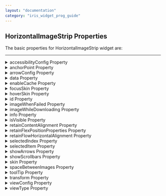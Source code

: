 ```yaml
---
layout: "documentation"
category: "iris_widget_prog_guide"
---
```


HorizontalImageStrip Properties
-------------------------------

The basic properties for HorizontalImageStrip widget are:

* * *

<details close markdown="block"><summary>accessibilityConfig Property</summary>

* * *

Enables you to control accessibility behavior and alternative text for the widget.

For more information on using accessibility features in your app, see the [Accessibility]({{ site.baseurl }}/docs/documentation/Iris/iris_user_guide/Content/Accessibility_Overview.html) appendix in the Volt MX IrisUser Guide.

### Syntax

{% highlight VoltMx %}
accessibilityConfig
{% endhighlight %}

### Type

Object

### Read/Write

Read + Write

### Remarks

*   The accessibilityConfig property is enabled for all the widgets which are supported under the Flex Layout.

> **_Note:_** From Volt MX Iris V9 SP2 GA version, you can provide i18n keys as values to all the attributes used inside the `accessibilityConfig` property. Values provided in the i18n keys take precedence over values provided in `a11yLabel`, `a11yValue`, and `a11yHint` fields.

The accessibilityConfig property is a JavaScript object which can contain the following key-value pairs.

  
| Key | Type | Description | ARIA Equivalent |
| --- | --- | --- | --- |
| a11yIndex | Integer with no floating or decimal number. | This is an optional parameter. Specifies the order in which the widgets are focused on a screen. | For all widgets, this parameter maps to the `aria-index`, `index`, or `taborder` properties. |
| a11yLabel | String | This is an optional parameter. Specifies alternate text to identify the widget. Generally the label should be the text that is displayed on the screen. | For all widgets, this parameter maps to the `aria-labelledby` property of ARIA in HTML. > **_Note:_** For the Image widget, this parameter maps to the **alt** attribute of ARIA in HTML. |
| a11yValue | String | This is an optional parameter. Specifies the descriptive text that explains the action associated with the widget. On the Android platform, the text specified for a11yValue is prefixed to the a11yHint. | This parameter is similar to the a11yLabel parameter. If the a11yValue is defined, the value of a11yValue is appended to the value of a11yLabel. These values are separated by a space. |
| a11yHint | String | This is an optional parameter. Specifies the descriptive text that explains the action associated with the widget. On the Android platform, the text specified for a11yValue is prefixed to the a11yHint. | For all widgets, this parameter maps to the `aria-describedby` property of ARIA in HTML. |
| a11yHidden | Boolean | This is an optional parameter. Specifies if the widget should be ignored by assistive technology. The default option is set to _false_. This option is supported on iOS 5.0 and above, Android 4.1 and above, and SPA | For all widgets, this parameter maps to the `aria-hidden` property of ARIA in HTML. |
| a11yARIA | Object | This is an optional parameter. For each widget, the key and value provided in this object are added as the attribute and value of the HTML tags respectively. Any values provided for attributes such as `aria-labelledby` and `aria-describedby` using this attribute, takes precedence over values given in `a11yLabel` and `a11yHint` fields. When a widget is provided with the following key value pair or attribute using the a11yARIA object, the tabIndex of the widget is automatically appended as zero.`{"role": "main"}``aria-label` | This parameter is only available on the Desktop Web platform. |

### Android limitations

*   If the results of the concatenation of a11y fields result in an empty string, then `accessibilityConfig` is ignored and the text that is on widget is read out.
*   The soft keypad does not gain accessibility focus during the right/left swipe gesture when the keypad appears.

### SPA/Desktop Web limitations

*   When `accessibilityConfig` property is configured for any widget, the `tabIndex` attribute is added automatically to the `accessibilityConfig` property.
*   The behavior of accessibility depends on the Web browser, Web browser version, Voice Over Assistant, and Voice Over Assistant version.
*   Currently SPA/Desktop web applications support only a few ARIA tags. To achieve more accessibility features, use the attribute a11yARIA. The corresponding tags will be added to the DOM as per these configurations.

### Example 1

This example uses the button widget, but the principle remains the same for all widgets that have an accessibilityConfig property.

{% highlight VoltMx %}
//This is a generic property that is applicable for various widgets.
//Here, we have shown how to use the accessibilityConfig Property for button widget.
/*You need to make a corresponding use of the accessibilityConfig property for other applicable widgets.*/

Form1.myButton.accessibilityConfig = {
    "a11yLabel": "Label",
    "a11yValue": "Value",
    "a11yHint": "Hint"    
};
{% endhighlight %}

### Example 2

This example uses the button widget to implement internationalization in `accessibilityConfig` property, but the principle remains the same for all widgets.

{% highlight VoltMx %}
/*Sample code to implement internationalization in accessibilityConfig property in Native platform.*/

Form1.myButton.accessibilityConfig = {
    "a11yLabel": voltmx.i18n.getLocalizedString("key1")     
};  
/*Sample code to implement internationalization in accessibilityConfig property in Desktop Web platform.*/

Form1.myButton.accessibilityConfig = {
    "a11yLabel": "voltmx.i18n.getLocalizedString(\"key3\")"
};
{% endhighlight %}

### Platform Availability

*   Available in the IDE
*   iOS, Android, SPA, and Desktop Web

* * *

</details>
<details close markdown="block"><summary>anchorPoint Property</summary>

* * *

Specifies the anchor point of the widget bounds rectangle using the widget's coordinate space.

### Syntax

{% highlight VoltMx %}
anchorPoint
{% endhighlight %}

### Type

JSObject

### Read/Write

Read + Write

### Remarks

The value for this property is a JavaScript dictionary object with the keys "x" and "y". The values for the "x" and "y" keys are floating-point numbers ranging from 0 to 1. All geometric manipulations to the widget occur about the specified point. For example, applying a rotation transform to a widget with the default anchor point causes the widget to rotate around its center.

The default value for this property is center ( {"x":0.5, "y":0.5} ), that represents the center of the widgets bounds rectangle. The behavior is undefined if the values are outside the range zero (0) to one (1).

### Example

{% highlight VoltMx %}
Form1.widget1.anchorPoint = {
    "x": 0.5,
    "y": 0.5
};
{% endhighlight %}

### Platform Availability

*   iOS, Android, Windows, and SPA

* * *

</details>
<details close markdown="block"><summary>arrowConfig Property</summary>

* * *

Specifies the configurable arrow properties of the HorizontalImageStrip. This property is available only when showArrows is set to _true_.

### Syntax

{% highlight VoltMx %}
arrowConfig
{% endhighlight %}

### Type

JSObject

### Read/Write

No

### Remarks

The available options are:

*   leftArrowImage:Accepts the image to be set as left arrow.
*   leftArrowFocusImage:Accepts the image to be set as left arrow when in focus.
*   rightArrowImage:Accepts the image to be set as right arrow.
*   rightArrowFocusImage:Accepts the image to be set as right arrow when in focus.

> **_Note:_** The options **leftArrowFocusImage** and **rightArrowFocusImage** are not supported in BlackBerry, Mobile Web, and SPA platforms.

### Example

{% highlight VoltMx %}
//Defining the properties for Horizontal Image strip with arrowConfig.
var hISBasic={id:"hIS", 
	skin:"hISkn", 
	focusSkin:"hISknFocus", 
	isVisible:true,selectedIndex:1, 
	imageWhileDownloading:"img.png", 
	imageWhenFailed:"img3.png", 
	spaceBetweenImages:20, 
	data:[[{"imagekey":"image1.png"}, {"imagekey":"image2.png"},"imagekey"]], 
	viewType:constants.HORIZONTAL_IMAGESTRIP_VIEW_TYPE_COVERFLOW, 
	howArrows:true, 
	showScrollbars:true, 
	arrowConfig:{
		"leftArrowImage":"lArrow.png", 
		"leftArrowFocusImage" :"lArrowFoc.png", 
		"rightArrowImage":"rArrow.png", 
		"rightArrowFocusImage":"rArrowFoc.png"}};
					
var hISLayout={padding:[5,5,5,5],
	margin:[5,5,5,5], 
	paddingInPixel:true, 
	marginInPixel:true, 
	referenceWidth:100, 
	referenceHeight:100, 
	imageScaleMode:constants.IMAGE_SCALE_MODE_FIT_TO_DIMENSIONS, 

	};
					
var hISPSP={};

//Creating the Horizontal Image strip.
var hIS=new voltmx.ui.HorizontalImageStrip2(hISBasic, hISLayout, hISPSP);

//Reading arrowConfig of Horizontal Image strip

voltmx.print("Horizontal Image strip arrowConfig::"+hIS.arrowConfig);
{% endhighlight %}

### Platform Availability

	Available in the IDE.

	Available on all platforms.

* * *

</details>
<details close markdown="block"><summary>data Property</summary>

* * *

Specifies the JSObject which represents the images to be rendered in horizontal image strip.

### Data format of JavaScript object

{% highlight VoltMx %}
//Data format of JavaScript object
formname.widgetname.data=
[
 [
  {"imagekey":"image1.png", accessibilityConfig:acObject},
  {"imagekey": "image2.png", accessibilityConfig:acObject}, 
  {"imagekey": "imagen.png", accessibilityConfig:acObject}
 ],	
		"imagekey"
];
{% endhighlight %}

### Syntax

{% highlight VoltMx %}
data
{% endhighlight %}

### Type

Array

### Read/Write

Yes - (Read and Write)

### Remarks

Data format:An array with two elements.

*   \[0\] is the array of objects with hashes.
*   \[1\] is the image key's key in the data hash of \[0\].

### Example

{% highlight VoltMx %}
//Defining the properties for Horizontal Image strip with data:
//[[{"imagekey":"image1.png"}, {"imagekey":"image2.png"}, "imagekey"]]
					
var hISBasic=
    {
      id:"hIS", 
      skin:"hISkn",
      focusSkin:"hISknFocus", 
      isVisible:true, 
      selectedIndex:1, 
      imageWhileDownloading:"img.png", 
      imageWhenFailed:"img3.png", 
      spaceBetweenImages:20, 
      data:
      [
        [
          {
            "imagekey":"image1.png", 
            accessibilityConfig:acObject
          }, 
          {
            "imagekey":"image2.png",
            accessibilityConfig:acObject
          }, 
          "imagekey"
        ]
      ], 
      viewType:constants.HORIZONTAL_IMAGESTRIP_VIEW_TYPE_COVERFLOW, 
      showArrows:true, 
      showScrollbars:true
    };
					
var hISLayout=
    {
      padding:[5,5,5,5], 
      margin:[5,5,5,5], 
      paddingInPixel:true, 
      marginInPixel:true, 
      referenceWidth:100, 
      referenceHeight:100, 
      imageScaleMode:constants.IMAGE_SCALE_MODE_FIT_TO_DIMENSIONS, 

      };
					
var hISPSP={};

//Creating the Horizontal Image strip.
var hIS=new voltmx.ui.HorizontalImageStrip2(hISBasic, hISLayout, hISPSP);

//Reading data of Horizontal Image strip

voltmx.print("Horizontal Image strip data::"+hIS.data);
{% endhighlight %}

### Platform Availability

	Available in the IDE.

	Available on all platforms.

* * *

</details>
<details close markdown="block"><summary>enableCache Property</summary>

* * *

The property enables you to improve the performance of Positional Dimension Animations.

### Syntax

{% highlight VoltMx %}
enableCache
{% endhighlight %}

### Type

Boolean

### Read/Write

Read + Write

### Remarks

The default value for this property is true.

> **_Note:_** When the property is used, application consumes more memory. The usage of the property enables tradeoff between performance and visual quality of the content. Use the property cautiously.

### Example

{% highlight VoltMx %}
Form1.widgetID.enableCache = true;
{% endhighlight %}

### Platform Availability

*   Available in the IDE.
*   Windows

* * *

</details>
<details close markdown="block"><summary>focusSkin Property</summary>

* * *

Specifies the look and feel of the widget when in focus.

### Syntax

{% highlight VoltMx %}
focusSkin
{% endhighlight %}

### Type

String

### Read/Write

Yes - (Read and Write)

### Remarks

> **_Note:_** You must be aware of the following:  
1\. On J2ME non-touch devices, if you do not specify the Focus skin, it is not possible to identify the focus change between the widgets.  
2\. Mobile Web does not support this property, instead browser specific focus will be applied.

### Example

{% highlight VoltMx %}
//Defining the properties for Horizontal Image strip with focusSkin:"hISknFocus"
var hISBasic={id:"hIS",
	skin:"hISkn",
	focusSkin:"hISknFocus", 
	isVisible:true,selectedIndex:1, 
	imageWhileDownloading:"img.png", 
	imageWhenFailed:"img3.png", 
	spaceBetweenImages:20, 
	data:[[{"imagekey":"image1.png"}, {"imagekey":"image2.png"}, "imagekey"]], 
	viewType:constants.HORIZONTAL_IMAGESTRIP_VIEW_TYPE_COVERFLOW, 
	showArrows:true, showScrollbars:true};
					
var hISLayout={padding:[5,5,5,5], 
	margin:[5,5,5,5], 
	paddingInPixel:true, 
	marginInPixel:true, 
	referenceWidth:100, 
	referenceHeight:100, 
	imageScaleMode:constants.IMAGE_SCALE_MODE_FIT_TO_DIMENSIONS, 
	
	};
					
var hISPSP={};

//Creating the Horizontal Image strip.
var hIS=new voltmx.ui.HorizontalImageStrip2(hISBasic, hISLayout, hISPSP);

//Reading focusSkin of Horizontal Image strip.

voltmx.print("Horizontal Image strip focusSkin::"+hIS.focusSkin);
{% endhighlight %}

### Platform Availability

	Available in the IDE.

	Available on all platforms. platforms.

* * *

</details>
<details close markdown="block"><summary>hoverSkin Property</summary>

* * *

Specifies the look and feel of a widget when the cursor hovers on the widget.

### Syntax

{% highlight VoltMx %}
hoverSkin
{% endhighlight %}

### Type

String

### Read/Write

Yes

### Example

{% highlight VoltMx %}
//Defining the properties for a HzImageStrip with hoverSkin:"hskin"

var hISBasic={id:"his1", 
	isVisible:true, 
	skin:"hISkin", 
	focusSkin:"hISFSkin", 
	text:"Click Here" };


var hIS={padding:[5,5,5,5],
	margin:[5,5,5,5], 
	hExpand:true, 
	vExpand:false, 
	displayText:true};
					
var hISPSP={hoverSkin:"hskin"};

//Creating the HzImageStrip.
var his1 = new voltmx.ui.HorizontalImageStrip2(hISBasic, hISLayout, hISPSP);
{% endhighlight %}

### Platform Availability

	Available in the IDE.

	This property is available on Windows Tablet.

* * *

</details>
<details close markdown="block"><summary>id Property</summary>

* * *

id is a unique identifier of HorizontalImageStrip consisting of alpha numeric characters. Every HorizontalImageStrip should have a unique id within a Form.

### Syntax

{% highlight VoltMx %}
id
{% endhighlight %}

### Type

String - \[Mandatory\]

### Read/Write

Yes - (Read only)

### Example

{% highlight VoltMx %}
//Defining the properties for Horizontal Image strip with id:"hIS"
var hISBasic={id:"hIS", 
	skin:"hISkn", 
	focusSkin:"hISknFocus", 
	isVisible:true, 
	selectedIndex:1, 
	imageWhileDownloading:"img.png", 
	imageWhenFailed:"img3.png", 
	spaceBetweenImages:20, 
	data:[[{"imagekey":"image1.png"}, {"imagekey":"image2.png"}, "imagekey"]], 
	viewType:constants.HORIZONTAL_IMAGESTRIP_VIEW_TYPE_COVERFLOW, 
	howArrows:true, 
	showScrollbars:true};
	
var hISLayout={padding:[5,5,5,5], 
	margin:[5,5,5,5], 
	paddingInPixel:true, 
	marginInPixel:true, 
	referenceWidth:100, 
	referenceHeight:100, 
	imageScaleMode:constants.IMAGE_SCALE_MODE_FIT_TO_DIMENSIONS, 

	};
	
var hISPSP={};

//Creating the Horizontal Image strip.
var hIS=new voltmx.ui.HorizontalImageStrip2(hISBasic, hISLayout, hISPSP);

//Reading id of Horizontal Image strip
voltmx.print("Horizontal Image strip id::"+hIS.id);
{% endhighlight %}

### Platform Availability

	Available in the IDE.

	Available on all platforms.

* * *

</details>
<details close markdown="block"><summary>imageWhenFailed Property</summary>

* * *

Specifies the image to be displayed when the remote resource is not available. This image is taken from the resources folder.

### Syntax

{% highlight VoltMx %}
imageWhenFailed
{% endhighlight %}

### Type

String

### Read/Write

No

### Example

{% highlight VoltMx %}
//Defining the properties for Horizontal Image strip with imageWhenFailed:"img3.png"
var hISBasic={id:"hIS",skin:"hISkn", 
	focusSkin:"hISknFocus", 
	isVisible:true, selectedIndex:1, 
	imageWhileDownloading:"img.png", 
	imageWhenFailed:"img3.png", 
	spaceBetweenImages:20, 
	data:[[{"imagekey":"image1.png"}, {"imagekey":"image2.png"}, "imagekey"]], 
	viewType:constants.HORIZONTAL_IMAGESTRIP_VIEW_TYPE_COVERFLOW, 
	showArrows:true, 
	showScrollbars:true};
	
var hISLayout={padding:[5,5,5,5], 
	margin:[5,5,5,5], 
	paddingInPixel:true, 
	marginInPixel:true, 
	referenceWidth:100, 
	referenceHeight:100, 
	imageScaleMode:constants.IMAGE_SCALE_MODE_FIT_TO_DIMENSIONS, 
	
	};

var hISPSP={};

//Creating the Horizontal Image strip.
var hIS=new voltmx.ui.HorizontalImageStrip2(hISBasic, hISLayout, hISPSP);
{% endhighlight %}

### Platform Availability

	Available in the IDE.

	Available on all platforms. and Windows Desktop platforms.

* * *

</details>
<details close markdown="block"><summary>imageWhileDownloading Property</summary>

* * *

Specifies the image to be displayed when the remote source is still being downloaded. This image is taken from the resources folder.

### Syntax

{% highlight VoltMx %}
imageWhileDownloading
{% endhighlight %}

### Type

String

### Read/Write

No

### Example

{% highlight VoltMx %}
//Defining the properties for Horizontal Image strip with imageWhileDownloading:"img.png"
var hISBasic={id:"hIS",
	skin:"hISkn", 
	focusSkin:"hISknFocus", 
	isVisible:true, 
	selectedIndex:1, 
	**imageWhileDownloading:"img.png"**, 
	imageWhenFailed:"img3.png",
	spaceBetweenImages:20, 
	data:[[{"imagekey":"image1.png"},{"imagekey":"image2.png"}, "imagekey"]], 
	viewType:constants.HORIZONTAL_IMAGESTRIP_VIEW_TYPE_COVERFLOW, 
	showArrows:true, 
	showScrollbars:true};

var hISLayout={padding:[5,5,5,5], 
	margin:[5,5,5,5], 
	paddingInPixel:true, 
	marginInPixel:true, 
	referenceWidth:100, 
	referenceHeight:100, 
	imageScaleMode:constants.IMAGE_SCALE_MODE_FIT_TO_DIMENSIONS, 
	};

var hISPSP={};

//Creating the Horizontal Image strip.
var hIS=new voltmx.ui.HorizontalImageStrip2(hISBasic, hISLayout, hISPSP);
{% endhighlight %}

### Platform Availability

	Available in the IDE.

	Available on all platforms except Server side Mobile Web and Windows Desktop platforms.

* * *

</details>
<details close markdown="block"><summary>info Property</summary>

* * *

A custom JSObject with the key value pairs that a developer can use to store the context with the widget. This will help in avoiding the globals to most part of the programming.

Info property can hold any JSObject. After assigning the JSObject to info property, the JSObject should not be modified. For example,

{% highlight VoltMx %}
var inf = {a: 'hello'};
widget.info = inf; //works
widget.info.a = 'hello world';
//This will not update the widget info a property to Hello world.
//widget.info.a will have old value as hello.
{% endhighlight %}

### Syntax

{% highlight VoltMx %}
info
{% endhighlight %}

### Type

JSObject

### Read/Write

Yes - (Read and Write)

### Remarks

> **_Note:_** This is a **non-Constructor** property. You cannot set this property through widget constructor. But you can read and write data to it.

### Example

{% highlight VoltMx %}
//Defining the properties for Horizontal Image strip with info property.
var hISBasic={id:"hIS", skin:"hISkn", 
	focusSkin:"hISknFocus", 
	isVisible:true, 
	selectedIndex:1, 
	imageWhileDownloading:"img.png", 
	imageWhenFailed:"img3.png", 
	spaceBetweenImages:20, 
	data:[[{"imagekey":"image1.png"}, {"imagekey":"image2.png"}, "imagekey"]], 
	viewType:constants.HORIZONTAL_IMAGESTRIP_VIEW_TYPE_COVERFLOW, 
	showArrows:true, 
	showScrollbars:true};

var hISLayout={padding:[5,5,5,5], 
	paddingInPixel:true, 
	referenceWidth:100, 
	referenceHeight:100, 
	imageScaleMode:constants.IMAGE_SCALE_MODE_FIT_TO_DIMENSIONS, 
	};

var hISPSP={};

//Creating the Horizontal Image strip.
var hIS=new voltmx.ui.HorizontalImageStrip2(hISBasic, hISLayout, hISPSP); 
**hIS.info = {key:"horizontal images"};**

//Reading info of Horizontal Image strip
voltmx.print("Horizontal Image strip info is ::"+hIS.info);
{% endhighlight %}

### Platform Availability

	Not available in the IDE.

	Available on all platforms.

* * *

</details>
<details close markdown="block"><summary>isVisible Property</summary>

* * *

This property controls the visibility of a widget on the form.

### Syntax

{% highlight VoltMx %}
isVisible
{% endhighlight %}

### Type

Boolean

### Read/Write

Yes - (Read and Write)

### Remarks

The default value for this property is true. If set to _false,_ the widget is not displayed. If set to _true,_ the widget is displayed.

> **_Note:_** You can also set the visibility of a widget dynamically from code using the setVisibility method.

### Example

{% highlight VoltMx %}
//Defining the properties for Horizontal Image strip with isVisible:true
var hISBasic={id:"hIS",skin:"hISkn",
	focusSkin:"hISknFocus", 
	**isVisible:true**, 
	selectedIndex:1, 
	imageWhileDownloading:"img.png", 
	imageWhenFailed:"img3.png", 
	spaceBetweenImages:20, 
	data:[[{"imagekey":"image1.png"}, {"imagekey":"image2.png"}, "imagekey"]], 
	viewType:constants.HORIZONTAL_IMAGESTRIP_VIEW_TYPE_COVERFLOW, 
	showArrows:true, 
	showScrollbars:true};

var hISLayout={padding:[5,5,5,5], 
	margin:[5,5,5,5], 
	paddingInPixel:true, 
	marginInPixel:true, 
	referenceWidth:100, 
	referenceHeight:100, 
	imageScaleMode:constants.IMAGE_SCALE_MODE_FIT_TO_DIMENSIONS, 

	};

var hISPSP={};

//Creating the Horizontal Image strip.
var hIS=new voltmx.ui.HorizontalImageStrip2(hISBasic, hISLayout, hISPSP);

//Reading isVisible of Horizontal Image strip

voltmx.print("Horizontal Image strip isVisible::"+hIS.isVisible);
{% endhighlight %}

### Platform Availability

	Available in the IDE.

	Available on all platforms.

* * *

</details>
<details close markdown="block"><summary>retainContentAlignment Property</summary>

* * *

This property is used to retain the content alignment property value, as it was defined.

> **_Note:_** Locale-level configurations take priority when invalid values are given to this property, or if it is not defined.

The mirroring widget layout properties should be defined as follows.

{% highlight VoltMx %}
function getIsFlexPositionalShouldMirror(widgetRetainFlexPositionPropertiesValue) {
    return (isI18nLayoutConfigEnabled &&
    localeLayoutConfig[defaultLocale]
    ["mirrorFlexPositionalProperties"] == true &&
    !widgetRetainFlexPositionPropertiesValue);
}
{% endhighlight %}

### The following table illustrates how widgets consider Local flag and Widget flag values.

  
| Properties | Local Flag Value | Widget Flag Value | Action |
| --- | --- | --- | --- |
| Mirror/retain FlexPositionProperties | true | true | Use the designed layout from widget for all locales. Widget layout overrides everything else. |
| Mirror/retain FlexPositionProperties | true | false | Use Mirror FlexPositionProperties since locale-level Mirror is true. |
| Mirror/retain FlexPositionProperties | true | not specified | Use Mirror FlexPositionProperties since locale-level Mirror is true. |
| Mirror/retain FlexPositionProperties | false | true | Use the designed layout from widget for all locales. Widget layout overrides everything else. |
| Mirror/retain FlexPositionProperties | false | false | Use the Design/Model-specific default layout. |
| Mirror/retain FlexPositionProperties | false | not specified | Use the Design/Model-specific default layout. |
| Mirror/retain FlexPositionProperties | not specified | true | Use the designed layout from widget for all locales. Widget layout overrides everything else. |
| Mirror/retain FlexPositionProperties | not specified | false | Use the Design/Model-specific default layout. |
| Mirror/retain FlexPositionProperties | not specified | not specified | Use the Design/Model-specific default layout. |

### Syntax

{% highlight VoltMx %}
retainContentAlignment
{% endhighlight %}

### Type

Boolean

### Read/Write

No (only during widget-construction time)

### Example

{% highlight VoltMx %}
//This is a generic property that is applicable for various widgets.
//Here, we have shown how to use the retainContentAlignment property for Button widget.
/*You need to make a corresponding use of the 
retainContentAlignment property for other applicable widgets.*/
var btn = new voltmx.ui.Button({
    "focusSkin": "defBtnFocus",
    "height": "50dp",
    "id": "myButton",
    "isVisible": true,
    "left": "0dp",
    "skin": "defBtnNormal",
    "text": "text always from top left",
    "top": "0dp",
    "width": "260dp",
    "zIndex": 1
}, {
    "contentAlignment": constants.CONTENT_ALIGN_TOP_LEFT,
    "displayText": true,
    "padding": [0, 0, 0, 0],
    "paddingInPixel": false,
    "retainFlexPositionProperties": false,
    "retainContentAlignment": true
}, {});
{% endhighlight %}

### Platform Availability

*   Available in IDE
*   Windows, iOS, Android, and SPA

* * *

</details>
<details close markdown="block"><summary>retainFlexPositionProperties Property</summary>

* * *

This property is used to retain flex positional property values as they were defined. The flex positional properties are left, right, and padding.

> **_Note:_** Locale-level configurations take priority when invalid values are given to this property, or if it is not defined.

### The mirroring widget layout properties should be defined as follows.

{% highlight VoltMx %}
function getIsFlexPositionalShouldMirror(widgetRetainFlexPositionPropertiesValue) {
    return (isI18nLayoutConfigEnabled &&
    localeLayoutConfig[defaultLocale]
    ["mirrorFlexPositionalProperties"] == true &&
    !widgetRetainFlexPositionPropertiesValue);
}
{% endhighlight %}

### The following table illustrates how widgets consider Local flag and Widget flag values.

  
| Properties | Local Flag Value | Widget Flag Value | Action |
| --- | --- | --- | --- |
| Mirror/retain FlexPositionProperties | true | true | Use the designed layout from widget for all locales. Widget layout overrides everything else. |
| Mirror/retain FlexPositionProperties | true | false | Use Mirror FlexPositionProperties since locale-level Mirror is true. |
| Mirror/retain FlexPositionProperties | true | not specified | Use Mirror FlexPositionProperties since locale-level Mirror is true. |
| Mirror/retain FlexPositionProperties | false | true | Use the designed layout from widget for all locales. Widget layout overrides everything else. |
| Mirror/retain FlexPositionProperties | false | false | Use the Design/Model-specific default layout. |
| Mirror/retain FlexPositionProperties | false | not specified | Use the Design/Model-specific default layout. |
| Mirror/retain FlexPositionProperties | not specified | true | Use the designed layout from widget for all locales. Widget layout overrides everything else. |
| Mirror/retain FlexPositionProperties | not specified | false | Use the Design/Model-specific default layout. |
| Mirror/retain FlexPositionProperties | not specified | not specified | Use the Design/Model-specific default layout. |

### Syntax

{% highlight VoltMx %}
retainFlexPositionProperties
{% endhighlight %}

### Type

Boolean

### Read/Write

No (only during widget-construction time)

### Example

{% highlight VoltMx %}
//This is a generic property that is applicable for various widgets.
//Here, we have shown how to use the retainFlexPositionProperties property for Button widget.
/*You need to make a corresponding use of the 
retainFlexPositionProperties property for other applicable widgets.*/
var btn = new voltmx.ui.Button({
    "focusSkin": "defBtnFocus",
    "height": "50dp",
    "id": "myButton",
    "isVisible": true,
    "left": "0dp",
    "skin": "defBtnNormal",
    "text": "always left",
    "top": "0dp",
    "width": "260dp",
    "zIndex": 1
}, {
    "contentAlignment": constants.CONTENT_ALIGN_CENTER,
    "displayText": true,
    "padding": [0, 0, 0, 0],
    "paddingInPixel": false,
    "retainFlexPositionProperties": true,
    "retainContentAlignment": false
}, {});
{% endhighlight %}

### Platform Availability

*   Available in IDE
*   Windows, iOS, Android, and SPA

* * *

</details>
<details close markdown="block"><summary>retainFlowHorizontalAlignment Property</summary>

* * *

This property is used to convert Flow Horizontal Left to Flow Horizontal Right.

> **_Note:_** Locale-level configurations take priority when invalid values are given to this property, or if it is not defined.

### The mirroring widget layout properties should be defined as follows.

{% highlight VoltMx %}
function getIsFlexPositionalShouldMirror(widgetRetainFlexPositionPropertiesValue) {
    return (isI18nLayoutConfigEnabled &&
    localeLayoutConfig[defaultLocale]
    ["mirrorFlexPositionalProperties"] == true &&
    !widgetRetainFlexPositionPropertiesValue);
}
{% endhighlight %}

### The following table illustrates how widgets consider Local flag and Widget flag values.

  
| Properties | Local Flag Value | Widget Flag Value | Action |
| --- | --- | --- | --- |
| Mirror/retain FlexPositionProperties | true | true | Use the designed layout from widget for all locales. Widget layout overrides everything else. |
| Mirror/retain FlexPositionProperties | true | false | Use Mirror FlexPositionProperties since locale-level Mirror is true. |
| Mirror/retain FlexPositionProperties | true | not specified | Use Mirror FlexPositionProperties since locale-level Mirror is true. |
| Mirror/retain FlexPositionProperties | false | true | Use the designed layout from widget for all locales. Widget layout overrides everything else. |
| Mirror/retain FlexPositionProperties | false | false | Use the Design/Model-specific default layout. |
| Mirror/retain FlexPositionProperties | false | not specified | Use the Design/Model-specific default layout. |
| Mirror/retain FlexPositionProperties | not specified | true | Use the designed layout from widget for all locales. Widget layout overrides everything else. |
| Mirror/retain FlexPositionProperties | not specified | false | Use the Design/Model-specific default layout. |
| Mirror/retain FlexPositionProperties | not specified | not specified | Use the Design/Model-specific default layout. |

### Syntax

{% highlight VoltMx %}
retainFlowHorizontalAlignment
{% endhighlight %}

### Type

Boolean

### Read/Write

No (only during widget-construction time)

### Example

{% highlight VoltMx %}
//This is a generic property that is applicable for various widgets.
//Here, we have shown how to use the retainFlowHorizontalAlignment property for Button widget.
/*You need to make a corresponding use of the 
retainFlowHorizontalAlignment property for other applicable widgets. */
var btn = new voltmx.ui.Button({
 "focusSkin": "defBtnFocus",
 "height": "50dp",
 "id": "myButton",
 "isVisible": true,
 "left": "0dp",
 "skin": "defBtnNormal",
 "text": "always left",
 "top": "0dp",
 "width": "260dp",
 "zIndex": 1
}, {
 "contentAlignment": constants.CONTENT_ALIGN_CENTER,
 "displayText": true,
 "padding": [0, 0, 0, 0],
 "paddingInPixel": false,
 "retainFlexPositionProperties": true,
 "retainContentAlignment": false,
 "retainFlowHorizontalAlignment ": false
}, {});
{% endhighlight %}

### Platform Availability

*   Available in IDE
*   Windows, iOS, Android, and SPA

* * *

</details>
<details close markdown="block"><summary>selectedIndex Property</summary>

* * *

Indicates the currently selected row in the HorizontalImageStrip. The index is with respect to the order in which data is set with data property. Programmatically setting the selected Index will not make any visible differences in the row, however it will bring the row at the index into the view able area on the screen. Setting it to _null/nil_ clears the selection state.In JavaScript the Index is '0' based.

### Syntax

{% highlight VoltMx %}
selectedIndex
{% endhighlight %}

### Type

Number

### Read/Write

Yes - (Read and Write)

### Remarks

> **_Note:_** If data contains the sections then the _selectedIndex_ indicates the selected row index within the section.

### Example

{% highlight VoltMx %}
//Defining the properties for Horizontal Image strip with selectedIndex:1
					
var hISBasic={id:"hIS",skin:"hISkn", 
	focusSkin:"hISknFocus",
	isVisible:true,**selectedIndex:1**, 
	imageWhileDownloading:"img.png", 
	imageWhenFailed:"img3.png",
	spaceBetweenImages:20, 
	data:[[{"imagekey":"image1.png"}, {"imagekey":"image2.png"},"imagekey"]], 
	viewType:constants.HORIZONTAL_IMAGESTRIP_VIEW_TYPE_COVERFLOW,
	showArrows:true, 
	showScrollbars:true};
					
var hISLayout={padding:[5,5,5,5],
	margin:[5,5,5,5], 
	paddingInPixel:true, 
	marginInPixel:true, 
	referenceWidth:100, 
	referenceHeight:100, 
	imageScaleMode:constants.IMAGE_SCALE_MODE_FIT_TO_DIMENSIONS, 

	};
					
var hISPSP={};

//Creating the Horizontal Image strip.
var hIS=new voltmx.ui.HorizontalImageStrip2(hISBasic, hISLayout, hISPSP);

//Reading selectedIndex of Horizontal Image strip

voltmx.print("Horizontal Image strip selectedIndex::"+hIS.selectedIndex);
{% endhighlight %}

### Platform Availability

	Not available in the IDE.

	Available on all platforms.

* * *

</details>
<details close markdown="block"><summary>selectedItem Property</summary>

* * *

Returns the selected data object (input array) corresponding to the selected image of the HorizontalImageStrip. If no image is selected, _null/nil_ is returned.

### Syntax

{% highlight VoltMx %}
selectedItem
{% endhighlight %}

### Type

JSObject

### Read/Write

Read only

### Example

{% highlight VoltMx %}
//Defining the properties for Horizontal Image strip with selectedIndex:1
var hISBasic={id:"hIS",skin:"hISkn", 
	focusSkin:"hISknFocus", 
	isVisible:true, 
	selectedIndex:1, 
	imageWhileDownloading:"img.png", 
	imageWhenFailed:"img3.png", 
	spaceBetweenImages:20, 
	data:[[{"imagekey":"image1.png"}, {"imagekey":"image2.png"},"imagekey"]],
	viewType:constants.HORIZONTAL_IMAGESTRIP_VIEW_TYPE_COVERFLOW,
	showArrows:true,
	showScrollbars:true};
					
var hISLayout={padding:[5,5,5,5], 
	margin:[5,5,5,5], 
	paddingInPixel:true, 
	marginInPixel:true, 
	referenceWidth:100, 
	referenceHeight:100, 
	imageScaleMode:constants.IMAGE_SCALE_MODE_FIT_TO_DIMENSIONS, 

	};
					
var hISPSP={};

//Creating the Horizontal Image strip.
var hIS=new voltmx.ui.HorizontalImageStrip2(hISBasic, hISLayout, hISPSP);

//Reading selectedItem of Horizontal Image strip
**voltmx.print("Horizontal Image strip selectedItem::"+hIS.selectedItem);**
{% endhighlight %}

### Platform Availability

	Not available in the IDE.

	Available on all platforms.

* * *

</details>
<details close markdown="block"><summary>showArrows Property</summary>

* * *

Specifies the arrow images must be displayed on the left and right edges of the HorizontalImageStrip.

### Syntax

{% highlight VoltMx %}
showArrows
{% endhighlight %}

### Type

Boolean

### Read/Write

No

### Remarks

The default value for this property is false. If set to _true,_ the arrows are displayed. If set to _false,_ the arrows are not displayed.

### Example

{% highlight VoltMx %}
//Defining the properties for Horizontal Image strip with showArrows:true
var hISBasic={id:"hIS",skin:"hISkn", 
	focusSkin:"hISknFocus", 
	isVisible:true, 
	selectedIndex:1, 
	imageWhileDownloading:"img.png", 
	imageWhenFailed:"img3.png", 
	spaceBetweenImages:20, 
	data:[[{"imagekey":"image1.png"}, {"imagekey":"image2.png"}, "imagekey"]], 
	viewType:constants.HORIZONTAL_IMAGESTRIP_VIEW_TYPE_COVERFLOW,
	showArrows:true, 
	showScrollbars:true};
					
var hISLayout={padding:[5,5,5,5],	
	margin:[5,5,5,5], 
	paddingInPixel:true, 
	marginInPixel:true, 
	referenceWidth:100, 
	referenceHeight:100, 
	imageScaleMode:constants.IMAGE_SCALE_MODE_FIT_TO_DIMENSIONS,
	};
					
var hISPSP={};

//Creating the Horizontal Image strip.
var hIS=new voltmx.ui.HorizontalImageStrip2(hISBasic, hISLayout, hISPSP);

//Reading showArrows of Horizontal Image strip

voltmx.print("Horizontal Image strip showArrows::"+hIS.showArrows);
{% endhighlight %}

### Platform Availability

	Available in the IDE.

	Available on all platforms.

* * *

</details>
<details close markdown="block"><summary>showScrollbars Property</summary>

* * *

Specifies if the scrollbars must be visible all the time.

### Syntax

{% highlight VoltMx %}
showScrollbars
{% endhighlight %}

### Type

Boolean

### Read/Write

No

### Remarks

The default value for this property depends on the native platform behavior.

### Example

{% highlight VoltMx %}
//Defining the properties for Horizontal Image strip with showScrollbars:true
var hISBasic={id:"hIS",skin:"hISkn", 
	focusSkin:"hISknFocus", 
	isVisible:true, 
	selectedIndex:1, 
	imageWhileDownloading:"img.png", 
	imageWhenFailed:"img3.png", 
	spaceBetweenImages:20, 
	data:[[{"imagekey":"image1.png"}, {"imagekey":"image2.png"}, "imagekey"]], 
	viewType:constants.HORIZONTAL_IMAGESTRIP_VIEW_TYPE_COVERFLOW,showArrows:true, 
	showScrollbars:true};
	
var hISLayout={padding:[5,5,5,5], 
	margin:[5,5,5,5], 
	paddingInPixel:true, 
	marginInPixel:true, 
	referenceWidth:100, 
	referenceHeight:100, 
	imageScaleMode:constants.IMAGE_SCALE_MODE_FIT_TO_DIMENSIONS, 

	};
	
var hISPSP={};

//Creating the Horizontal Image strip.
var hIS=new voltmx.ui.HorizontalImageStrip2(hISBasic, hISLayout, hISPSP);

//Reading showScrollbars of Horizontal Image strip
voltmx.print("Horizontal Image strip showScrollbars::"+hIS.showScrollbars);
{% endhighlight %}

### Platform Availability

	Available in the IDE.

	Available on all platforms..

* * *

</details>
<details close markdown="block"><summary>skin Property</summary>

* * *

Specifies the look and feel of the HorizontalImageStrip when not in focus.

### Syntax

{% highlight VoltMx %}
skin
{% endhighlight %}

### Type

String

### Read/Write

Yes - (Read and Write)

### Example

{% highlight VoltMx %}
//Defining the properties for Horizontal Image strip with skin:"hISkn"
var hISBasic={id:"hIS", 
	**skin:"hISkn"**, 
	focusSkin:"hISknFocus",
	isVisible:true, 
	selectedIndex:1, 
	imageWhileDownloading:"img.png", 
	imageWhenFailed:"img3.png", 
	spaceBetweenImages:20, 
	data:[[{"imagekey":"image1.png"},{"imagekey":"image2.png"}, "imagekey"]], 
	viewType:constants.HORIZONTAL_IMAGESTRIP_VIEW_TYPE_COVERFLOW, 
	showArrows:true, 
	showScrollbars:true};

var hISLayout={padding:[5,5,5,5], 
	margin:[5,5,5,5], 
	paddingInPixel:true, 
	marginInPixel:true, 
	referenceWidth:100, 
	referenceHeight:100, 
	imageScaleMode:constants.IMAGE_SCALE_MODE_FIT_TO_DIMENSIONS, 

	};

var hISPSP={};

//Creating the Horizontal Image strip.
var hIS=new voltmx.ui.HorizontalImageStrip2(hISBasic, hISLayout, hISPSP);

//Reading skin of Horizontal Image strip

voltmx.print("Horizontal Image strip Skin::"+hIS.skin);
{% endhighlight %}

### Platform Availability

	Available in the IDE.

	Available on all platforms.

* * *

</details>
<details close markdown="block"><summary>spaceBetweenImages Property</summary>

* * *

Specifies the space between the images in the horizontal image strip.

### Syntax

{% highlight VoltMx %}
spaceBetweenImages
{% endhighlight %}

### Type

Number

### Read/Write

No

### Example

{% highlight VoltMx %}
//Defining the properties for Horizontal Image strip with spaceBetweenImages:20
var hISBasic={id:"hIS",skin:"hISkn", 
	focusSkin:"hISknFocus", 
	isVisible:true, 
	selectedIndex:1, 
	imageWhileDownloading:"img.png", 
	imageWhenFailed:"img3.png", 
	**spaceBetweenImages:20**, 
	data:[[{"imagekey":"image1.png"}, {"imagekey":"image2.png"}, "imagekey"]], 
	viewType:constants.HORIZONTAL_IMAGESTRIP_VIEW_TYPE_COVERFLOW, 
	showArrows:true, 
	showScrollbars:true};
	
var hISLayout={padding:[5,5,5,5], 
	margin:[5,5,5,5], 
	paddingInPixel:true, 
	marginInPixel:true, 
	referenceWidth:100, 
	referenceHeight:100, 
	imageScaleMode:constants.IMAGE_SCALE_MODE_FIT_TO_DIMENSIONS, 

	};
					
var hISPSP={};

//Creating the Horizontal Image strip.
var hIS=new voltmx.ui.HorizontalImageStrip2(hISBasic, hISLayout, hISPSP);
{% endhighlight %}

### Platform Availability

	Available in the IDE.

	Available on all platforms.

* * *

</details>
<details close markdown="block"><summary>toolTip Property</summary>

* * *

Specifies the hint text when the cursor hovers over a widget, without clicking it. The text entered in the tooltip appears as a small box when the cursor hovers over a widget.

### Syntax

{% highlight VoltMx %}
toolTip
{% endhighlight %}

### Type

String

### Read/Write

Yes - (Read and Write)

### Example

{% highlight VoltMx %}
//Defining the properties for a HzImageStrip with toolTip:sample text
var hISBasic=
    {id:"hIS1",
     isVisible:true,
     skin:"hISkin",
     focusSkin:"hISFSkin",
     text:"Click Here" };
var hISLayout=
  
    {
     padding:[5,5,5,5],
     margin:[5,5,5,5], 
     hExpand:true, 
     vExpand:false,
     displayText:true};
var hISPSP=
    {**toolTip:"sample text"**};
//Creating the HzImageStrip.
var hIS1 = new voltmx.ui.HorizontalImageStrip2(hISBasic, hISLayout, hISPSP);
{% endhighlight %}

### Platform Availability

	Available in the IDE.

	This property is available on Windows Tablet.

* * *

</details>
<details close markdown="block"><summary>transform Property</summary>

* * *

Contains an animation transformation that can be used to animate the widget.

### Syntax

{% highlight VoltMx %}
transform
{% endhighlight %}

### Type

JSObject

### Read/Write

Read + Write

### Remarks

This property is set to the identify transform by default. Any transformations applied to the widget occur relative to the widget's anchor point. The transformation contained in this property must be created using the [voltmx.ui.makeAffineTransform]({{ site.baseurl }}/docs/documentation/Iris/iris_api_dev_guide/content/voltmx.ui_functions.html#makeAffi) function.

### Example

This example uses the button widget, but the principle remains the same for all widgets that have a transform property.

{% highlight VoltMx %}
//Animation sample
var newTransform = voltmx.ui.makeAffineTransform();
newTransform.translate3D(223, 12, 56);

//translates by 223 xAxis,12 in yAxis,56 in zAxis
widget.transform = newTransform;
{% endhighlight %}

### Platform Availability

*   iOS, Android, Windows, and SPA

* * *

</details>
<details close markdown="block"><summary>viewConfig Property</summary>

* * *

Specifies the view configuration properties for various view types in the horizontal image strip.

**Syntax**

{% highlight VoltMx %}
viewConfig
{% endhighlight %}

**Type**

JSObject

**Read/Write**

Read and Write

**Remarks**

Following are the available view types:

*   **HORIZONTAL\_IMAGESTRIP\_VIEW\_TYPE\_COVERFLOW**:The cover flow view enables you to flip through the images placed in a horizontal Image strip and bring the associated images into view. This property accepts a JSObject with the below key-value pairs:
    *   projectionAngle \[Number\]: Specifies the angle in degrees between a row except at center and at z-axis. When the projection angle is 0, all the rows are aligned along z-axis one behind the other. When previewed, it only shows one row at center. When projection angle is 90, all the rows are aligned along x-axis side by side. If the value entered is negative then the resultant angle is 90 + entered value. For example, if projection angle is -30 then resultant projection angle is 90 - 30 = 60 degrees. It accepts a range between -90 and +90 only. (Available on Android only)
    *   imageItemRotationAngle \[Number\]: Specifies the angle in degrees of rotation of each row along its own y-axis. It accepts a range between 0 and 360. (Available only on Android)
    *   isCircular \[Boolean\]: When set to true, it specifies the widget to scroll endlessly (repeating the first row after you reach the last row) and when set to false, it stops scrolling after you reach the last row. (Available only on Android)
*   **HORIZONTAL\_IMAGESTRIP\_VIEW\_TYPE\_ SLOTVIEW**:This property accepts a JSObject with the below key-value pairs:
    *   flingVelocity: Accepts a number (in density independent pixels) representing the velocity at which user flings the imagestrip to activate auto-flipping the images. Not mandatory (Available only on Android)
    *   flipInterval: Accepts a number in milliseconds representing the time interval to wait before flipping to the next image. This is applicable when auto-flipping is activated when user flings. (Available only on Android)
    *   scrollDistance: Accepts a number (in density independent pixel) representing the touch scroll distance to travel to consider for navigation between images. Not mandatory (Available only on Android)
*   **HORIZONTAL\_IMAGESTRIP\_VIEW\_TYPE\_STRIPVIEW**:This property accepts a JSObject with the below key-value pairs:
    *   enableScrollBounce:A boolean to enable/disable the bouncing effect when the stripview reaches the end of the scroll. Default value is true. (Available only on SPA).

**Example**

{% highlight VoltMx %}
//Defining the properties for a HorizontalImageStrip with viewConfig.

var hISBasic=
    {id:"hIS1",
     isVisible:true,
     skin:"hISkin",
     focusSkin:"hISFSkin",

     text:"Click Here",
    **viewConfig:{stripViewConfig:{enableScrollBounce:true}}** };
var hISLayout=
  
    {
     padding:[5,5,5,5],
     margin:[5,5,5,5], 
     hExpand:true, 
     vExpand:false,
     displayText:true};
var hISPSP={};
//Creating the HzImageStrip.
var hIS1 = new voltmx.ui.HorizontalImageStrip2(hISBasic, hISLayout, hISPSP);

{% endhighlight %}

**Platform Availability**

*   Available in the IDE.
*   Available on all platforms.

* * *

</details>
<details close markdown="block"><summary>viewType Property</summary>

* * *

Specifies the view type of Horizontal Image Strip.

### Syntax

{% highlight VoltMx %}
viewType
{% endhighlight %}

### Type

Number

### Read/Write

No

### Remarks

The default value for this property is HORIZONTAL\_IMAGESTRIP\_VIEW\_TYPE\_STRIPVIEW.

The below table shows the list of view types and their availability in different platforms:

  
| viewType | iPhone | Android | BlackBerry /J2ME/Windows Phone/SPA | Windows Desktop |
| --- | --- | --- | --- | --- |
| HORIZONTAL\_IMAGESTRIP\_VIEW\_TYPE\_STRIPVIEW | Yes | Yes | Yes | Yes |
| HORIZONTAL\_IMAGESTRIP\_VIEW\_TYPE\_SLOTVIEW | Yes | Yes | Yes | No |
| HORIZONTAL\_IMAGESTRIP\_VIEW\_TYPE\_LINEAR | Yes | No | No | No |
| HORIZONTAL\_IMAGESTRIP\_VIEW\_TYPE\_ROTARY | Yes | No | No | No |
| HORIZONTAL\_IMAGESTRIP\_VIEW\_TYPE\_INVERTED\_ROTARY | Yes | No | No | No |
| HORIZONTAL\_IMAGESTRIP\_VIEW\_TYPE\_CYLINDRICAL | Yes | No | No | No |
| HORIZONTAL\_IMAGESTRIP\_VIEW\_TYPE\_INVERTED\_CYLINDRICAL | Yes | No | No | No |
| HORIZONTAL\_IMAGESTRIP\_VIEW\_TYPE\_COVERFLOW | Yes | Yes | No | No |
| HORIZONTAL\_IMAGESTRIP\_VIEW\_TYPE\_COVERFLOW2 | Yes | No | No | No |
| HORIZONTAL\_IMAGESTRIP\_VIEW\_TYPE\_STACK | Yes | No | No | No |
| HORIZONTAL\_IMAGESTRIP\_VIEW\_TYPE\_PAGEVIEW | No | No | Yes | Yes |

  
### Following are the available view types:

*   **HORIZONTAL\_IMAGESTRIP\_VIEW\_TYPE\_STRIPVIEW**: In this view the images are placed side by side and looks as if the images are placed in a strip. You can scroll through the images and view the desired image.
*   **HORIZONTAL\_IMAGESTRIP\_VIEW\_TYPE\_ SLOTVIEW**:In this view the images are displayed one at a time. The images change with the left or right gesture. This view is useful when you want to present a 360 degree view of an object.
*   **HORIZONTAL\_IMAGESTRIP\_VIEW\_TYPE\_ LINEAR**:Displays images in a linear view; which is very similar to the existing views, where you can scroll the images horizontally. You can scroll across the imagestrip by moving them forward or backward as shown in the figure.  
    ![](Resources/Images/view_linear_189x227.png)  
      
    
*   **HORIZONTAL\_IMAGESTRIP\_VIEW\_TYPE\_ROTARY**:Displays an imagestrip that rotates around the axis of reference, where the current image is projected inwards and the other images appear closer to the user than the current image. There won't be any image skewing or tilting like in the cover flow view.  
    ![](Resources/Images/view_inverted_rotary_189x227.png)  
      
    
*   **HORIZONTAL\_IMAGESTRIP\_VIEW\_TYPE\_INVERTED\_ROTARY**:Displays an imagestrip that rotates around the axis of reference, where the current image is projected inwards and the other images appear closer to the user than the current image. There won't be any image skewing or tilting like in the cover flow view.  
    ![](Resources/Images/view_inverted_rotary_189x227.png)  
      
    
*   **HORIZONTAL\_IMAGESTRIP\_VIEW\_TYPE\_CYLINDRICAL**:Displays an imagestrip as a cylinder. All the images of the imagestrip form a horizontal cylinder (polygon) and the cylinder rotates based on the user's gesture. In the Cylinder view, the image strip appear as if the user is viewing at the cylinder from outside. Images get skewed as you move along the axis of reference of the cylinder. You can rotate the image strip around the axis of reference as shown in the figure.  
    ![](Resources/Images/view_cylinder_189x227.png)  
      
    
*   **HORIZONTAL\_IMAGESTRIP\_VIEW\_TYPE\_INVERTED\_CYLINDRICAL**:Displays an imagestrip as a cylinder. All the images of the imagestrip form a horizontal cylinder (polygon) and the cylinder rotates based on user's gesture. In the Inverted Cylinder view, the image strip appear as if the user is viewing the cylinder from inside. Images get skewed as you move the imagestrip along the axis of reference. You can rotate the image strip around the axis of reference as shown in the figure.  
    ![](Resources/Images/inverted_cylinder_189x227.png)  
      
    
*   **HORIZONTAL\_IMAGESTRIP\_VIEW\_TYPE\_COVERFLOW**:Regular cover flow view. The cover flow view enables you to flip through the images and bring the associated image into view. You can flip through the images as shown in the figure.  
    ![](Resources/Images/view_Cover_flow_189x227.png)  
      
    
*   **HORIZONTAL\_IMAGESTRIP\_VIEW\_TYPE\_COVERFLOW2**:Similar to the Cover flow view with more skewing or tilting.
*   **HORIZONTAL\_IMAGESTRIP\_VIEW\_TYPE\_STACK**:Custom stack view where the image strip appear as a stack. Images can be moved inside and outside the stack based on the user's gesture as shown in the figure below.  
    ![](Resources/Images/view_stack_189x227.png)  
      
    
*   **HORIZONTAL\_IMAGESTRIP\_VIEW\_TYPE\_PAGEVIEW**:In this view the images are displayed pagewise. You can scroll through the images and view the desired image. If you do not specify the width of an image, by default only 3 images appear in a page. If you specify the width of the image, images are displayed as per the screen width. You can view the page you are on or view the images exist by viewing the page indicator below.

### Example

{% highlight VoltMx %}
//Defining the properties for Horizontal Image strip with viewType as COVERFLOW.
var hISBasic={id:"hIS", 
	skin:"hISkn", 
	focusSkin:"hISknFocus", 
	isVisible:true, 
	selectedIndex:1, 
	imageWhileDownloading:"img.png", 
	imageWhenFailed:"img3.png", 
	spaceBetweenImages:20, 
	data:[[{"imagekey":"image1.png"}, {"imagekey":"image2.png"}, "imagekey"]], 
	viewType:constants.HORIZONTAL_IMAGESTRIP_VIEW_TYPE_COVERFLOW, 
	showArrows:true, 
	showScrollbars:true};
					
var hISLayout={padding:[5,5,5,5], 
	margin:[5,5,5,5], 
	paddingInPixel:true, 
	marginInPixel:true, 
	referenceWidth:100, 
	referenceHeight:100, 
	imageScaleMode:constants.IMAGE_SCALE_MODE_FIT_TO_DIMENSIONS, 

	};
					
var hISPSP={};

//Creating the Horizontal Image strip.
var hIS=new voltmx.ui.HorizontalImageStrip2(hISBasic, hISLayout, hISPSP);

//Reading viewType of Horizontal Image strip.

voltmx.print("Horizontal Image strip viewType::"+hIS.viewType);
{% endhighlight %}

### Platform Availability

	Available in the IDE.

	Available on all platforms.

* * *
</details>

